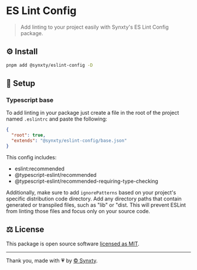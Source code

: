 # ES Lint Config

> Add linting to your project easily with Synxty's ES Lint Config package.

## ⚙️ Install

```bash
pnpm add @synxty/eslint-config -D
```

## 📝 Setup

### Typescript base

To add linting in your package just create a file in the root of the project named `.eslintrc` and paste the following:

```json
{
  "root": true,
  "extends": "@synxty/eslint-config/base.json"
}
```

This config includes:

- eslint:recommended
- @typescript-eslint/recommended
- @typescript-eslint/recommended-requiring-type-checking

Additionally, make sure to add `ignorePatterns` based on your project's specific distribution code directory. Add any directory paths that contain generated or transpiled files, such as "lib" or "dist. This will prevent ESLint from linting those files and focus only on your source code.

## ⚖️ License

This package is open source software [licensed as MIT](LICENSE).

---

Thank you, made with 💗 by [&copy; Synxty](https://github.com/synxty).
